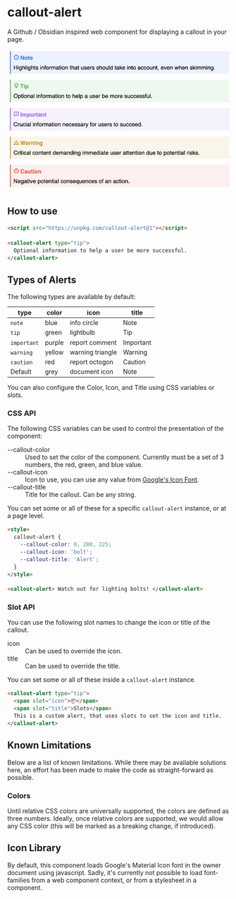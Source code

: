 # callout-alert

A Github / Obsidian inspired web component for displaying a callout in your
page.

<img src="./preview.png" width="600px" alt="Several colored banners, each with an icon, title, and text.">

## How to use

```html
<script src="https://unpkg.com/callout-alert@1"></script>

<callout-alert type="tip">
  Optional information to help a user be more successful.
</callout-alert>
```

## Types of Alerts

The following types are available by default:

| type        | color  | icon             | title     |
| ----------- | ------ | ---------------- | --------- |
| `note`      | blue   | info circle      | Note      |
| `tip`       | green  | lightbulb        | Tip       |
| `important` | purple | report comment   | Important |
| `warning`   | yellow | warning triangle | Warning   |
| `caution`   | red    | report octogon   | Caution   |
| Default     | grey   | document icon    | Note      |

You can also configure the Color, Icon, and Title using CSS variables or slots.

### CSS API

The following CSS variables can be used to control the presentation of the
component:

<dl>
<dt>--callout-color</dt>
<dd>
	Used to set the color of the component. Currently must be a set of 3 numbers,
	the red, green, and blue value.
</dd>

<dt>--callout-icon</dt>
<dd>
	Icon to use, you can use any value from
	<a href="https://fonts.google.com/icons">Google's Icon Font</a>.
</dd>

<dt>--callout-title</dt>
<dd>
	Title for the callout. Can be any string.
</dd>
</dl>

You can set some or all of these for a specific `callout-alert` instance, or at
a page level.

```html
<style>
  callout-alert {
    --callout-color: 0, 200, 225;
    --callout-icon: 'bolt';
    --callout-title: 'Alert';
  }
</style>

<callout-alert> Watch out for lighting bolts! </callout-alert>
```

### Slot API

You can use the following slot names to change the icon or title of the callout.

<dl>
<dt>icon</dt>
<dd>
	Can be used to override the icon.
</dd>

<dt>title</dt>
<dd>
	Can be used to override the title.
</dd>
</dl>

You can set some or all of these inside a `callout-alert` instance.

```html
<callout-alert type="tip">
  <span slot="icon">📦</span>
  <span slot="title">Slots</span>
  This is a custom alert, that uses slots to set the icon and title.
</callout-alert>
```

## Known Limitations

Below are a list of known limitations. While there may be available solutions
here, an effort has been made to make the code as straight-forward as possible.

### Colors

Until relative CSS colors are universally supported, the colors are defined as
three numbers. Ideally, once relative colors are supported, we would allow any
CSS color (this will be marked as a breaking change, if introduced).

## Icon Library

By default, this component loads Google's Material Icon font in the owner
document using javascript. Sadly, it's currently not possible to load
font-families from a web component context, or from a stylesheet in a component.
